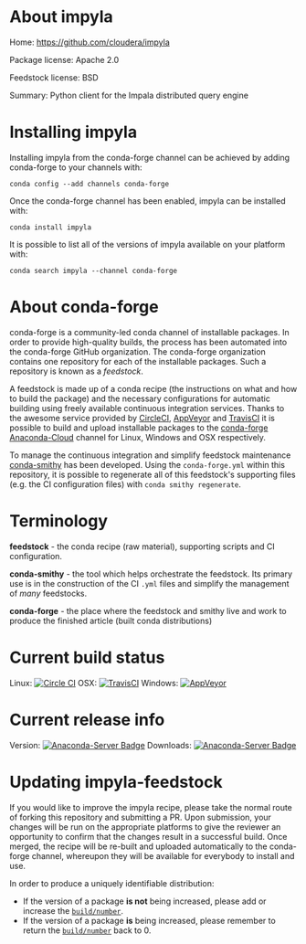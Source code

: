 About impyla
============

Home: https://github.com/cloudera/impyla

Package license: Apache 2.0
 
Feedstock license: BSD

Summary: Python client for the Impala distributed query engine



Installing impyla
=================

Installing impyla from the conda-forge channel can be achieved by adding conda-forge to your channels with:

```
conda config --add channels conda-forge
```

Once the conda-forge channel has been enabled, impyla can be installed with:

```
conda install impyla
```

It is possible to list all of the versions of impyla available on your platform with:

```
conda search impyla --channel conda-forge
```


About conda-forge
=================

conda-forge is a community-led conda channel of installable packages.
In order to provide high-quality builds, the process has been automated into the
conda-forge GitHub organization. The conda-forge organization contains one repository 
for each of the installable packages. Such a repository is known as a *feedstock*.

A feedstock is made up of a conda recipe (the instructions on what and how to build
the package) and the necessary configurations for automatic building using freely
available continuous integration services. Thanks to the awesome service provided by
[CircleCI](https://circleci.com/), [AppVeyor](http://www.appveyor.com/)
and [TravisCI](https://travis-ci.org/) it is possible to build and upload installable
packages to the [conda-forge](https://anaconda.org/conda-forge)
[Anaconda-Cloud](http://docs.anaconda.org/) channel for Linux, Windows and OSX respectively.

To manage the continuous integration and simplify feedstock maintenance
[conda-smithy](http://github.com/conda-forge/conda-smithy) has been developed.
Using the ``conda-forge.yml`` within this repository, it is possible to regenerate all of
this feedstock's supporting files (e.g. the CI configuration files) with ``conda smithy regenerate``.


Terminology
===========

**feedstock** - the conda recipe (raw material), supporting scripts and CI configuration.

**conda-smithy** - the tool which helps orchestrate the feedstock.
                   Its primary use is in the construction of the CI ``.yml`` files
                   and simplify the management of *many* feedstocks.

**conda-forge** - the place where the feedstock and smithy live and work to
                  produce the finished article (built conda distributions)

Current build status
====================
Linux: [![Circle CI](https://circleci.com/gh/conda-forge/impyla-feedstock.svg?style=svg)](https://circleci.com/gh/conda-forge/impyla-feedstock)
OSX: [![TravisCI](https://travis-ci.org/conda-forge/impyla-feedstock.svg?branch=master)](https://travis-ci.org/conda-forge/impyla-feedstock) 
Windows: [![AppVeyor](https://ci.appveyor.com/api/projects/status/github/conda-forge/impyla-feedstock?svg=True)](https://ci.appveyor.com/project/conda-forge/impyla-feedstock/branch/master)

Current release info
====================
Version: [![Anaconda-Server Badge](https://anaconda.org/conda-forge/impyla/badges/version.svg)](https://anaconda.org/conda-forge/impyla)
Downloads: [![Anaconda-Server Badge](https://anaconda.org/conda-forge/impyla/badges/downloads.svg)](https://anaconda.org/conda-forge/impyla)


Updating impyla-feedstock
=========================

If you would like to improve the impyla recipe, please take the normal
route of forking this repository and submitting a PR. Upon submission, your changes will
be run on the appropriate platforms to give the reviewer an opportunity to confirm that the
changes result in a successful build. Once merged, the recipe will be re-built and uploaded
automatically to the conda-forge channel, whereupon they will be available for everybody to
install and use.

In order to produce a uniquely identifiable distribution:
 * If the version of a package **is not** being increased, please add or increase
   the [``build/number``](http://conda.pydata.org/docs/building/meta-yaml.html#build-number-and-string). 
 * If the version of a package **is** being increased, please remember to return
   the [``build/number``](http://conda.pydata.org/docs/building/meta-yaml.html#build-number-and-string)
   back to 0.
